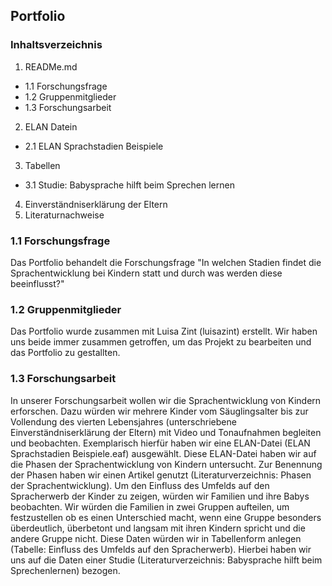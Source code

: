 ## Portfolio

### Inhaltsverzeichnis
1. READMe.md
- 1.1 Forschungsfrage
- 1.2 Gruppenmitglieder
- 1.3 Forschungsarbeit

2. ELAN Datein
- 2.1 ELAN Sprachstadien Beispiele 
3. Tabellen
- 3.1 Studie: Babysprache hilft beim Sprechen lernen
4. Einverständniserklärung der Eltern 
5. Literaturnachweise  


### 1.1 Forschungsfrage
Das Portfolio behandelt die Forschungsfrage "In welchen Stadien findet die Sprachentwicklung bei Kindern statt und durch was werden diese beeinflusst?"

### 1.2 Gruppenmitglieder
Das Portfolio wurde zusammen mit Luisa Zint (luisazint) erstellt. Wir haben uns beide immer zusammen getroffen, um das Projekt zu bearbeiten und das Portfolio zu gestallten. 

### 1.3 Forschungsarbeit
In unserer Forschungsarbeit wollen wir die Sprachentwicklung von Kindern erforschen.
Dazu würden wir mehrere Kinder vom Säuglingsalter bis zur Vollendung des vierten Lebensjahres (unterschriebene Einverständniserklärung der Eltern) mit Video und Tonaufnahmen begleiten und beobachten. Exemplarisch hierfür haben wir eine ELAN-Datei (ELAN Sprachstadien Beispiele.eaf) ausgewählt. Diese ELAN-Datei haben wir auf die Phasen der Sprachentwicklung von Kindern untersucht. Zur Benennung der Phasen haben wir einen Artikel genutzt (Literaturverzeichnis: Phasen der Sprachentwicklung). 
Um den Einfluss des Umfelds auf den Spracherwerb der Kinder zu zeigen, würden wir Familien und ihre Babys beobachten. Wir würden die Familien in zwei Gruppen aufteilen, um festzustellen ob es einen Unterschied macht, wenn eine Gruppe besonders überdeutlich, überbetont und langsam mit ihren Kindern spricht und die andere Gruppe nicht. Diese Daten würden wir in Tabellenform anlegen (Tabelle: Einfluss des Umfelds auf den Spracherwerb). Hierbei haben wir uns auf die Daten einer Studie (Literaturverzeichnis: Babysprache hilft beim Sprechenlernen) bezogen. 


